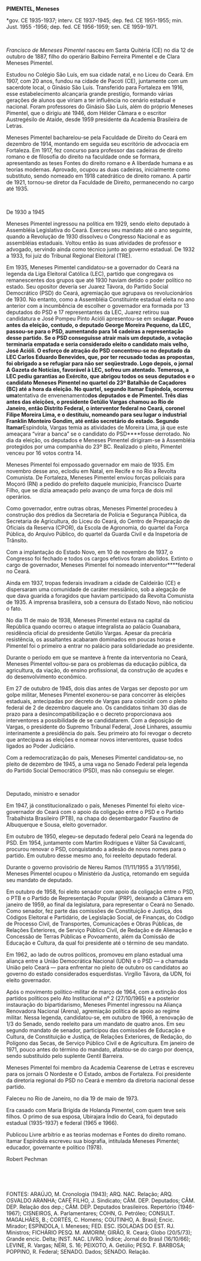 **PIMENTEL, Meneses**

\*gov. CE 1935-1937; interv. CE 1937-1945; dep. fed. CE 1951-1955; min.
Just. 1955 -1956; dep. fed. CE 1956-1959; sen. CE 1959-1971.

 

*Francisco de Meneses Pimentel* nasceu em Santa Quitéria (CE) no dia 12
de outubro de 1887, filho do operário Balbino Ferreira Pimentel e de
Clara Meneses Pimentel.

Estudou no Colégio São Luís, em sua cidade natal, e no Liceu do Ceará.
Em 1907, com 20 anos, fundou na cidade de Pacoti (CE), juntamente com um
sacerdote local, o Ginásio São Luís. Transferido para Fortaleza em 1916,
esse estabelecimento alcançaria grande prestígio, formando várias
gerações de alunos que viriam a ter influência no cenário estadual e
nacional. Foram professores do Ginásio São Luís, além do próprio Meneses
Pimentel, que o dirigiu até 1946, dom Hélder Câmara e o escritor
Austregésilo de Ataíde, desde 1959 presidente da Academia Brasileira de
Letras.

Meneses Pimentel bacharelou-se pela Faculdade de Direito do Ceará em
dezembro de 1914, montando em seguida seu escritório de advocacia em
Fortaleza. Em 1917, fez concurso para professor das cadeiras de direito
romano e de filosofia do direito na faculdade onde se formara,
apresentando as teses Fontes do direito romano e A liberdade humana e as
teorias modernas. Aprovado, ocupou as duas cadeiras, inicialmente como
substituto, sendo nomeado em 1918 catedrático de direito romano. A
partir de 1921, tornou-se diretor da Faculdade de Direito, permanecendo
no cargo até 1935.

 

De 1930 a 1945

Meneses Pimentel ingressou na política em 1929, sendo eleito deputado à
Assembléia Legislativa do Ceará. Exerceu seu mandato até o ano seguinte,
quando a Revolução de 1930 dissolveu o Congresso Nacional e as
assembléias estaduais. Voltou então às suas atividades de professor e
advogado, servindo ainda como técnico junto ao governo estadual. De 1932
a 1933, foi juiz do Tribunal Regional Eleitoral (TRE).

Em 1935, Meneses Pimentel candidatou-se a governador do Ceará na legenda
da Liga Eleitoral Católica (LEC), partido que congregava os
remanescentes dos grupos que até 1930 haviam detido o poder político no
estado. Seu opositor deveria ser Juarez Távora, do Partido Social
Democrático (PSD) do Ceará, agremiação que agrupava os revolucionários
de 1930. No entanto, como a Assembléia Constituinte estadual eleita no
ano anterior com a incumbência de escolher o governador era formada por
13 deputados do PSD e 17 representantes da LEC, Juarez retirou sua
candidatura e José Pompeu Pinto Acióli apresentou-se em seu****lugar.
Pouco antes da eleição, contudo, o deputado George Moreira Pequeno, da
LEC, passou-se para o PSD, aumentando para 14 cadeiras a representação
desse partido. Se o PSD conseguisse atrair mais um deputado, a votação
terminaria empatada e seria considerado eleito o candidato mais velho,
José Acióli. O esforço de atração do PSD concentrou-se no deputado da
LEC Carlos Eduardo Benevides, que, por ter recusado todas as propostas,
foi obrigado a se refugiar para não ser seqüestrado. Logo depois, o
jornal A Gazeta de Notícias, favorável à LEC, sofreu um atentado.
Temerosa, a LEC pediu garantias ao Exército, que abrigou todos os seus
deputados e o candidato Meneses Pimentel no quartel do 23º Batalhão de
Caçadores (BC) até a hora da eleição. No quartel, segundo Itamar
Espíndola, ocorreu uma****tentativa de envenenamento****dos deputados e
de Pimentel. Três dias antes das eleições, o presidente Getúlio Vargas
chamou ao Rio de Janeiro, então Distrito Federal, o interventor federal
no Ceará, coronel Filipe Moreira Lima, e o destituiu, nomeando para seu
lugar o industrial Franklin Monteiro Gondim, até então secretário do
estado. Segundo Itamar****Espíndola, Vargas temia as atividades de
Moreira Lima, já que este ameaçara “virar a banca” se o candidato do
PSD****fosse derrotado. No dia da eleição, os deputados e Meneses
Pimentel dirigiram-se à Assembléia protegidos por uma companhia do 23º
BC. Realizado o pleito, Pimentel venceu por 16 votos contra 14.

Meneses Pimentel foi empossado governador em maio de 1935. Em novembro
desse ano, eclodiu em Natal, em Recife e no Rio a Revolta Comunista. De
Fortaleza, Meneses Pimentel enviou forças policiais para Moçoró (RN) a
pedido do prefeito daquele município, Francisco Duarte Filho, que se
dizia ameaçado pelo avanço de uma força de dois mil operários.

Como governador, entre outras obras, Meneses Pimentel procedeu à
construção dos prédios da Secretaria de Polícia e Segurança Pública, da
Secretaria de Agricultura, do Liceu do Ceará, do Centro de Preparação de
Oficiais da Reserva (CPOR), da Escola de Agronomia, do quartel da Força
Pública, do Arquivo Público, do quartel da Guarda Civil e da Inspetoria
de Trânsito.

Com a implantação do Estado Novo, em 10 de novembro de 1937, o Congresso
foi fechado e todos os cargos efetivos foram abolidos. Extinto o cargo
de governador, Meneses Pimentel foi nomeado interventor****federal no
Ceará.

Ainda em 1937, tropas federais invadiram a cidade de Caldeirão (CE) e
dispersaram uma comunidade de caráter messiânico, sob a alegação de que
dava guarida a foragidos que haviam participado da Revolta Comunista de
1935. A imprensa brasileira, sob a censura do Estado Novo, não noticiou
o fato.

No dia 11 de maio de 1938, Meneses Pimentel estava na capital da
República quando ocorreu o ataque integralista ao palácio Guanabara,
residência oficial do presidente Getúlio Vargas. Apesar da precária
resistência, os assaltantes acabaram dominados em poucas horas e
Pimentel foi o primeiro a entrar no palácio para solidariedade ao
presidente.

Durante o período em que se manteve à frente da interventoria no Ceará,
Meneses Pimentel voltou-se para os problemas da educação pública, da
agricultura, da viação, do ensino profissional, da construção de açudes
e do desenvolvimento econômico.

Em 27 de outubro de 1945, dois dias antes de Vargas ser deposto por um
golpe militar, Meneses Pimentel exonerou-se para concorrer às eleições
estaduais, antecipadas por decreto de Vargas para coincidir com o pleito
federal de 2 de dezembro daquele ano. Os candidatos tinham 30 dias de
prazo para a desincompatibilização e o decreto proporcionava aos
interventores a possibilidade de se candidatarem. Com a deposição de
Vargas, o presidente do Supremo Tribunal Federal, José Linhares, assumiu
interinamente a presidência do país. Seu primeiro ato foi revogar o
decreto que antecipava as eleições e nomear novos interventores, quase
todos ligados ao Poder Judiciário.

Com a redemocratização do país, Meneses Pimentel candidatou-se, no
pleito de dezembro de 1945, a uma vaga no Senado Federal pela legenda do
Partido Social Democrático (PSD), mas não conseguiu se eleger.

 

Deputado, ministro e senador

Em 1947, já constitucionalizado o país, Meneses Pimentel foi eleito
vice-governador do Ceará com o apoio da coligação entre o PSD e o
Partido Trabalhista Brasileiro (PTB), na chapa do desembargador Faustino
de Albuquerque e Sousa, eleito governador.

Em outubro de 1950, elegeu-se deputado federal pelo Ceará na legenda do
PSD. Em 1954, juntamente com Martim Rodrigues e Válter Sá Cavalcanti,
procurou renovar o PSD, conquistando a adesão de novos nomes para o
partido. Em outubro desse mesmo ano, foi reeleito deputado federal.

Durante o governo provisório de Nereu Ramos (11/11/1955 a 31/1/1956),
Meneses Pimentel ocupou o Ministério da Justiça, retomando em seguida
seu mandato de deputado.

Em outubro de 1958, foi eleito senador com apoio da coligação entre o
PSD, o PTB e o Partido de Representação Popular (PRP), deixando a Câmara
em janeiro de 1959, ao final da legislatura, para representar o Ceará no
Senado. Como senador, fez parte das comissões de Constituição e Justiça,
dos Códigos Eleitoral e Partidário, de Legislação Social, de Finanças,
do Código de Processo Civil, de Transportes, Comunicações e Obras
Públicas, de Relações Exteriores, de Serviço Público Civil, de Redação e
de Alienação e Concessão de Terras Públicas e Povoamento, além da
Comissão de Educação e Cultura, da qual foi presidente até o término de
seu mandato.

Em 1962, ao lado de outros políticos, promoveu em plano estadual uma
aliança entre a União Democrática Nacional (UDN) e o PSD — a chamada
União pelo Ceará — para enfrentar no pleito de outubro os candidatos ao
governo do estado considerados esquerdistas. Virgílio Távora, da UDN,
foi eleito governador.

Após o movimento político-militar de março de 1964, com a extinção dos
partidos políticos pelo Ato Institucional nº 2 (27/10/1965) e a
posterior instauração do bipartidarismo, Meneses Pimentel ingressou na
Aliança Renovadora Nacional (Arena), agremiação política de apoio ao
regime militar. Nessa legenda, candidatou-se, em outubro de 1966, à
renovação de 1/3 do Senado, sendo reeleito para um mandato de quatro
anos. Em seu segundo mandato de senador, participou das comissões de
Educação e Cultura, de Constituição e Justiça, de Relações Exteriores,
de Redação, do Polígono das Secas, de Serviço Público Civil e de
Agricultura. Em janeiro de 1971, pouco antes do término do mandato,
afastou-se do cargo por doença, sendo substituído pelo suplente Gentil
Barreira.

Meneses Pimentel foi membro da Academia Cearense de Letras e escreveu
para os jornais O Nordeste e O Estado, ambos de Fortaleza. Foi
presidente da diretoria regional do PSD no Ceará e membro da diretoria
nacional desse partido.

Faleceu no Rio de Janeiro, no dia 19 de maio de 1973.

Era casado com Maria Brígida de Holanda Pimentel, com quem teve seis
filhos. O primo de sua esposa, Ubirajara Índio do Ceará, foi deputado
estadual (1935-1937) e federal (1965 e 1966).

Publicou Livre arbítrio e as teorias modernas e Fontes do direito
romano. Itamar Espíndola escreveu sua biografia, intitulada Meneses
Pimentel; educador, governante e político (1978).

Robert Pechman

 

 

FONTES: ARAÚJO, M. Cronologia (1943); ARQ. NAC. Relação; ARQ. OSVALDO
ARANHA; CAFÉ FILHO, J. Sindicato; CÂM. DEP. Deputados; CÂM. DEP. Relação
dos dep.; CÂM. DEP. Deputados brasileiros. Repertório (1946-1967);
CISNEIROS, A. Parlamentares; COHN, G. Petróleo; CONSULT. MAGALHÃES, B.;
CORTÉS, C. Homens; COUTINHO, A. Brasil; Encic. Mirador; ESPÍNDOLA, I.
Meneses; FED. ESC. ISOLADAS DO EST. RJ. Ministros; FICHÁRIO PESQ. M.
AMORIM; GIRÃO, R. Ceará; Globo (20/5/73); Grande encic. Delta; INST.
NAC. LIVRO. Índice; Jornal do Brasil (16/10/66); LEVINE, R. Vargas;
NÉRI, S. 16; PEIXOTO, A. Getúlio; PESQ. F. BARBOSA; POPPINO, R. Federal;
SENADO. Dados; SENADO. Relação.

 
